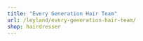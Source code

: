 ```yaml
---
title: "Every Generation Hair Team"
url: /leyland/every-generation-hair-team/
shop: hairdresser
---
```

